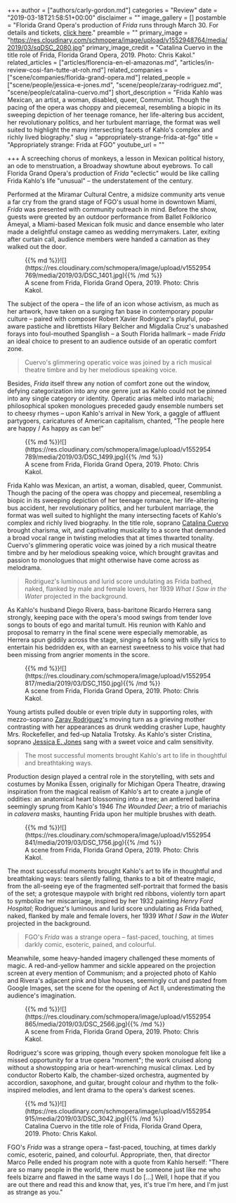 +++
author = ["authors/carly-gordon.md"]
categories = "Review"
date = "2019-03-18T21:58:51+00:00"
disclaimer = ""
image_gallery = []
postamble = "Florida Grand Opera's production of _Frida_ runs through March 30. For details and tickets, [click here](https://tickets.fgo.org/Tickets/EventDetails.aspx?id=1718)."
preamble = ""
primary_image = "https://res.cloudinary.com/schmopera/image/upload/v1552948764/media/2019/03/sqDSC_2080.jpg"
primary_image_credit = "Catalina Cuervo in the title role of Frida, Florida Grand Opera, 2019. Photo: Chris Kakol."
related_articles = ["articles/florencia-en-el-amazonas.md", "articles/in-review-cosi-fan-tutte-at-roh.md"]
related_companies = ["scene/companies/florida-grand-opera.md"]
related_people = ["scene/people/jessica-e-jones.md", "scene/people/zaray-rodriguez.md", "scene/people/catalina-cuervo.md"]
short_description = "Frida Kahlo was Mexican, an artist, a woman, disabled, queer, Communist. Though the pacing of the opera was choppy and piecemeal, resembling a biopic in its sweeping depiction of her teenage romance, her life-altering bus accident, her revolutionary politics, and her turbulent marriage, the format was well suited to highlight the many intersecting facets of Kahlo's complex and richly lived biography."
slug = "appropriately-strange-frida-at-fgo"
title = "Appropriately strange: Frida at FGO"
youtube_url = ""

+++
A screeching chorus of monkeys, a lesson in Mexican political history, an ode to menstruation, a Broadway showtune about eyebrows. To call Florida Grand Opera's production of _Frida_ "eclectic" would be like calling Frida Kahlo's life "unusual" – the understatement of the century.

Performed at the Miramar Cultural Centre, a midsize community arts venue a far cry from the grand stage of FGO's usual home in downtown Miami, _Frida_ was presented with community outreach in mind. Before the show, guests were greeted by an outdoor performance from Ballet Folklorico Ameyal, a Miami-based Mexican folk music and dance ensemble who later made a delightful onstage cameo as wedding merrymakers. Later, exiting after curtain call, audience members were handed a carnation as they walked out the door.

<figure data-type="image">{{% md %}}![](https://res.cloudinary.com/schmopera/image/upload/v1552954769/media/2019/03/DSC_1401.jpg){{% /md %}}

<figcaption>A scene from Frida, Florida Grand Opera, 2019. Photo: Chris Kakol.</figcaption>

</figure>

The subject of the opera – the life of an icon whose activism, as much as her artwork, have taken on a surging fan base in contemporary popular culture – paired with composer Robert Xavier Rodriguez's playful, pop-aware pastiche and librettists Hilary Belcher and Migdalia Cruz's unabashed forays into foul-mouthed Spanglish – a South Florida hallmark – made _Frida_ an ideal choice to present to an audience outside of an operatic comfort zone.

>Cuervo's glimmering operatic voice was joined by a rich musical theatre timbre and by her melodious speaking voice.

Besides, _Frida_ itself threw any notion of comfort zone out the window, defying categorization into any one genre just as Kahlo could not be pinned into any single category or identity. Operatic arias melted into mariachi; philosophical spoken monologues preceded gaudy ensemble numbers set to cheesy rhymes – upon Kahlo's arrival in New York, a gaggle of affluent partygoers, caricatures of American capitalism, chanted, "The people here are happy / As happy as can be!"

<figure data-type="image">{{% md %}}![](https://res.cloudinary.com/schmopera/image/upload/v1552954789/media/2019/03/DSC_1499.jpg){{% /md %}}

<figcaption>A scene from Frida, Florida Grand Opera, 2019. Photo: Chris Kakol.</figcaption>

</figure>

Frida Kahlo was Mexican, an artist, a woman, disabled, queer, Communist. Though the pacing of the opera was choppy and piecemeal, resembling a biopic in its sweeping depiction of her teenage romance, her life-altering bus accident, her revolutionary politics, and her turbulent marriage, the format was well suited to highlight the many intersecting facets of Kahlo's complex and richly lived biography. In the title role, soprano [Catalina Cuervo](/scene/people/catalina-cuervo/) brought charisma, wit, and captivating musicality to a score that demanded a broad vocal range in twisting melodies that at times thwarted tonality. Cuervo's glimmering operatic voice was joined by a rich musical theatre timbre and by her melodious speaking voice, which brought gravitas and passion to monologues that might otherwise have come across as melodrama.

>Rodriguez's luminous and lurid score undulating as Frida bathed, naked, flanked by male and female lovers, her 1939 _What I Saw in the Water_ projected in the background.

As Kahlo's husband Diego Rivera, bass-baritone Ricardo Herrera sang strongly, keeping pace with the opera's mood swings from tender love songs to bouts of ego and marital tumult. His reunion with Kahlo and proposal to remarry in the final scene were especially memorable, as Herrera spun giddily across the stage, singing a folk song with silly lyrics to entertain his bedridden ex, with an earnest sweetness to his voice that had been missing from angrier moments in the score.

<figure data-type="image">{{% md %}}![](https://res.cloudinary.com/schmopera/image/upload/v1552954817/media/2019/03/DSC_1150.jpg){{% /md %}}

<figcaption>A scene from Frida, Florida Grand Opera, 2019. Photo: Chris Kakol.</figcaption>

</figure>

Young artists pulled double or even triple duty in supporting roles, with mezzo-soprano [Zaray Rodriguez](/scene/people/zaray-rodriguez/)'s moving turn as a grieving mother contrasting with her appearances as drunk wedding crasher Lupe, haughty Mrs. Rockefeller, and fed-up Natalia Trotsky. As Kahlo's sister Cristina, soprano [Jessica E. Jones](/scene/people/jessica-e-jones/) sang with a sweet voice and calm sensitivity.

>The most successful moments brought Kahlo's art to life in thoughtful and breathtaking ways.

Production design played a central role in the storytelling, with sets and costumes by Monika Essen, originally for Michigan Opera Theatre, drawing inspiration from the magical realism of Kahlo's art to create a jungle of oddities: an anatomical heart blossoming into a tree; an antlered ballerina seemingly sprung from Kahlo's 1946 _The Wounded Deer_; a trio of mariachis in _calavera_ masks, haunting Frida upon her multiple brushes with death.

<figure data-type="image">{{% md %}}![](https://res.cloudinary.com/schmopera/image/upload/v1552954841/media/2019/03/DSC_1756.jpg){{% /md %}}

<figcaption>A scene from Frida, Florida Grand Opera, 2019. Photo: Chris Kakol.</figcaption>

</figure>

The most successful moments brought Kahlo's art to life in thoughtful and breathtaking ways: tears silently falling, thanks to a bit of theatre magic, from the all-seeing eye of the fragmented self-portrait that formed the basis of the set; a grotesque maypole with bright red ribbons, violently torn apart to symbolize her miscarriage, inspired by her 1932 painting _Henry Ford Hospital_; Rodriguez's luminous and lurid score undulating as Frida bathed, naked, flanked by male and female lovers, her 1939 _What I Saw in the Water_ projected in the background.

>FGO's _Frida_ was a strange opera – fast-paced, touching, at times darkly comic, esoteric, pained, and colourful.

Meanwhile, some heavy-handed imagery challenged these moments of magic. A red-and-yellow hammer and sickle appeared on the projection screen at every mention of Communism; and a projected photo of Kahlo and Rivera's adjacent pink and blue houses, seemingly cut and pasted from Google Images, set the scene for the opening of Act II, underestimating the audience's imagination.

<figure data-type="image">{{% md %}}![](https://res.cloudinary.com/schmopera/image/upload/v1552954865/media/2019/03/DSC_2566.jpg){{% /md %}}

<figcaption>A scene from Frida, Florida Grand Opera, 2019. Photo: Chris Kakol.</figcaption>

</figure>

Rodriguez's score was gripping, though every spoken monologue felt like a missed opportunity for a true opera "moment"; the work cruised along without a showstopping aria or heart-wrenching musical climax. Led by conductor Roberto Kalb, the chamber-sized orchestra, augmented by accordion, saxophone, and guitar, brought colour and rhythm to the folk-inspired melodies, and lent drama to the opera's darkest scenes.

<figure data-type="image">{{% md %}}![](https://res.cloudinary.com/schmopera/image/upload/v1552954915/media/2019/03/DSC_3042.jpg){{% /md %}}

<figcaption>Catalina Cuervo in the title role of Frida, Florida Grand Opera, 2019. Photo: Chris Kakol.</figcaption>

</figure>

FGO's _Frida_ was a strange opera – fast-paced, touching, at times darkly comic, esoteric, pained, and colourful. Appropriate, then, that director Marco Pelle ended his program note with a quote from Kahlo herself: "There are so many people in the world, there must be someone just like me who feels bizarre and flawed in the same ways I do \[...\] Well, I hope that if you are out there and read this and know that, yes, it's true I'm here, and I'm just as strange as you."